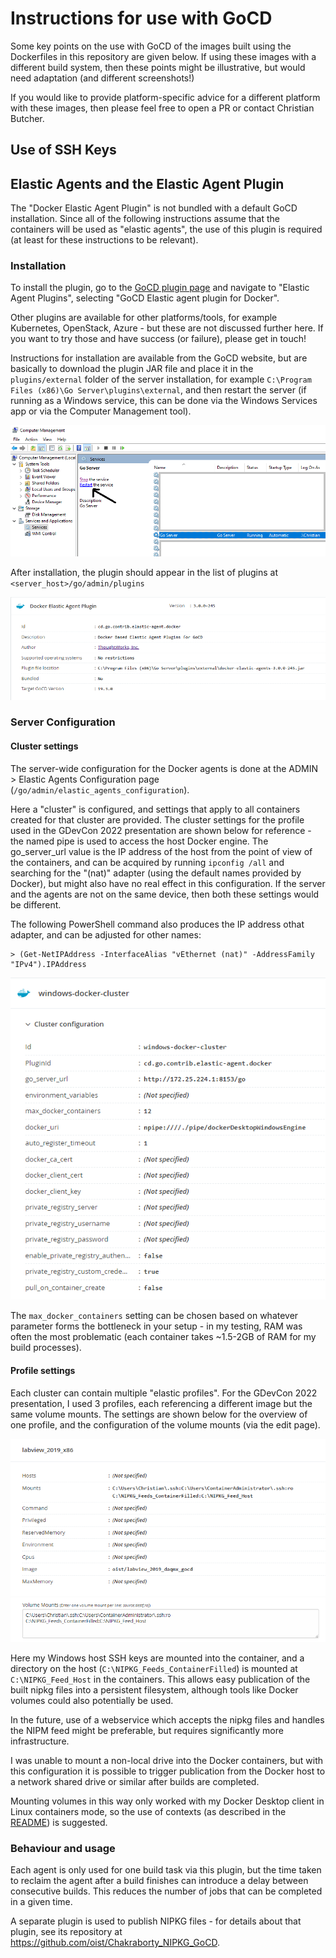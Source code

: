 # Instructions for use with GoCD

Some key points on the use with GoCD of the images built using the Dockerfiles in this repository are given below.
If using these images with a different build system, then these points might be illustrative, but would need adaptation (and different screenshots!)

If you would like to provide platform-specific advice for a different platform with these images, then please feel free to open a PR or contact Christian Butcher.

## Use of SSH Keys

## Elastic Agents and the Elastic Agent Plugin

The "Docker Elastic Agent Plugin" is not bundled with a default GoCD installation.
Since all of the following instructions assume that the containers will be used as "elastic agents", the use of this plugin is required (at least for these instructions to be relevant).

### Installation
To install the plugin, go to the [GoCD plugin page](https://www.gocd.org/plugins/) and navigate to "Elastic Agent Plugins", selecting "GoCD Elastic agent plugin for Docker".

Other plugins are available for other platforms/tools, for example Kubernetes, OpenStack, Azure - but these are not discussed further here. If you want to try those and have success (or failure), please get in touch!

Instructions for installation are available from the GoCD website, but are basically to download the plugin JAR file and place it in the `plugins/external` folder of the server installation, for example `C:\Program Files (x86)\Go Server\plugins\external`, and then restart the server (if running as a Windows service, this can be done via the Windows Services app or via the Computer Management tool).

![Computer Management tool](./gocd_service_restart.png)

After installation, the plugin should appear in the list of plugins at `<server_host>/go/admin/plugins`

![Plugin page entry under the ADMIN options](./gocd_plugin_screenshot.png)

### Server Configuration

#### Cluster settings

The server-wide configuration for the Docker agents is done at the ADMIN > Elastic Agents Configuration page (`/go/admin/elastic_agents_configuration`).

Here a "cluster" is configured, and settings that apply to all containers created for that cluster are provided.
The cluster settings for the profile used in the GDevCon 2022 presentation are shown below for reference - the named pipe is used to access the host Docker engine.
The go_server_url value is the IP address of the host from the point of view of the containers, and can be acquired by running `ipconfig /all` and searching for the "(nat)" adapter (using the default names provided by Docker), but might also have no real effect in this configuration. If the server and the agents are not on the same device, then both these settings would be different.

The following PowerShell command also produces the IP address othat adapter, and can be adjusted for other names:
```
> (Get-NetIPAddress -InterfaceAlias "vEthernet (nat)" -AddressFamily "IPv4").IPAddress
```

![Cluster configuration settings](./gocd_cluster_configuration.png)

The `max_docker_containers` setting can be chosen based on whatever parameter forms the bottleneck in your setup - in my testing, RAM was often the most problematic (each container takes ~1.5-2GB of RAM for my build processes).

#### Profile settings

Each cluster can contain multiple "elastic profiles". 
For the GDevCon 2022 presentation, I used 3 profiles, each referencing a different image but the same volume mounts.
The settings are shown below for the overview of one profile, and the configuration of the volume mounts (via the edit page).

![Profile settings](./gocd_elastic_profile_configuration.png)
![Volume mounts](./gocd_volume_mounts.png)

Here my Windows host SSH keys are mounted into the container, and a directory on the host (`C:\NIPKG_Feeds_ContainerFilled`) is mounted at `C:\NIPKG_Feed_Host` in the containers.
This allows easy publication of the built nipkg files into a persistent filesystem, although tools like Docker volumes could also potentially be used.

In the future, use of a webservice which accepts the nipkg files and handles the NIPM feed might be preferable, but requires significantly more infrastructure.

I was unable to mount a non-local drive into the Docker containers, but with this configuration it is possible to trigger publication from the Docker host to a network shared drive or similar after builds are completed.

Mounting volumes in this way only worked with my Docker Desktop client in Linux containers mode, so the use of contexts (as described in the [README](../README.md)) is suggested.

### Behaviour and usage

Each agent is only used for one build task via this plugin, but the time taken to reclaim the agent after a build finishes can introduce a delay between consecutive builds. This reduces the number of jobs that can be completed in a given time.

A separate plugin is used to publish NIPKG files - for details about that plugin, see its repository at https://github.com/oist/Chakraborty_NIPKG_GoCD.
